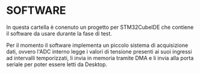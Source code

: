 # SOFTWARE
In questa cartella è conenuto un progetto per STM32CubeIDE che contiene il software da usare durante la fase di test.

Per il momento il software implementa un piccolo sistema di acquisizione dati, ovvero l'ADC interno legge i valori di tensione
presenti ai suoi ingressi ad intervalli temporizzati, li invia in memoria tramite DMA e li invia alla porta seriale per poter
essere letti da Desktop.
